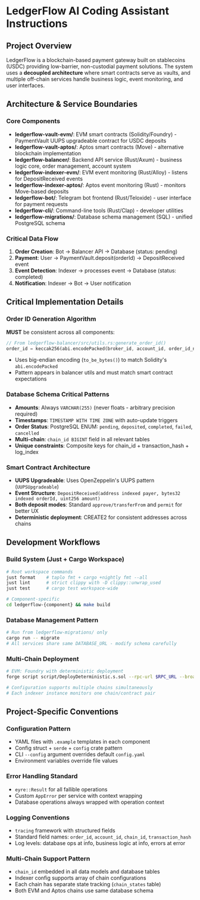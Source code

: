 # LedgerFlow AI Coding Assistant Instructions

## Project Overview

LedgerFlow is a blockchain-based payment gateway built on stablecoins (USDC) providing low-barrier, non-custodial payment solutions. The system uses a **decoupled architecture** where smart contracts serve as vaults, and multiple off-chain services handle business logic, event monitoring, and user interfaces.

## Architecture & Service Boundaries

### Core Components
- **ledgerflow-vault-evm/**: EVM smart contracts (Solidity/Foundry) - PaymentVault UUPS upgradeable contract for USDC deposits
- **ledgerflow-vault-aptos/**: Aptos smart contracts (Move) - alternative blockchain implementation
- **ledgerflow-balancer/**: Backend API service (Rust/Axum) - business logic core, order management, account system
- **ledgerflow-indexer-evm/**: EVM event monitoring (Rust/Alloy) - listens for DepositReceived events
- **ledgerflow-indexer-aptos/**: Aptos event monitoring (Rust) - monitors Move-based deposits
- **ledgerflow-bot/**: Telegram bot frontend (Rust/Teloxide) - user interface for payment requests
- **ledgerflow-cli/**: Command-line tools (Rust/Clap) - developer utilities
- **ledgerflow-migrations/**: Database schema management (SQL) - unified PostgreSQL schema

### Critical Data Flow
1. **Order Creation**: Bot → Balancer API → Database (status: pending)
2. **Payment**: User → PaymentVault.deposit(orderId) → DepositReceived event
3. **Event Detection**: Indexer → processes event → Database (status: completed) 
4. **Notification**: Indexer → Bot → User notification

## Critical Implementation Details

### Order ID Generation Algorithm
**MUST** be consistent across all components:
```rust
// From ledgerflow-balancer/src/utils.rs:generate_order_id()
order_id = keccak256(abi.encodePacked(broker_id, account_id, order_id_num))
```
- Uses big-endian encoding (`to_be_bytes()`) to match Solidity's `abi.encodePacked`
- Pattern appears in balancer utils and must match smart contract expectations

### Database Schema Critical Patterns
- **Amounts**: Always `VARCHAR(255)` (never floats - arbitrary precision required)
- **Timestamps**: `TIMESTAMP WITH TIME ZONE` with auto-update triggers
- **Order Status**: PostgreSQL ENUM: `pending`, `deposited`, `completed`, `failed`, `cancelled`
- **Multi-chain**: `chain_id BIGINT` field in all relevant tables
- **Unique constraints**: Composite keys for chain_id + transaction_hash + log_index

### Smart Contract Architecture
- **UUPS Upgradeable**: Uses OpenZeppelin's UUPS pattern (`UUPSUpgradeable`)
- **Event Structure**: `DepositReceived(address indexed payer, bytes32 indexed orderId, uint256 amount)`
- **Both deposit modes**: Standard `approve/transferFrom` and `permit` for better UX
- **Deterministic deployment**: CREATE2 for consistent addresses across chains

## Development Workflows

### Build System (Just + Cargo Workspace)
```bash
# Root workspace commands
just format    # taplo fmt + cargo +nightly fmt --all
just lint      # strict clippy with -D clippy::unwrap_used
just test      # cargo test workspace-wide

# Component-specific
cd ledgerflow-{component} && make build
```

### Database Management Pattern
```bash
# Run from ledgerflow-migrations/ only
cargo run -- migrate
# All services share same DATABASE_URL - modify schema carefully
```

### Multi-Chain Deployment
```bash
# EVM: Foundry with deterministic deployment
forge script script/DeployDeterministic.s.sol --rpc-url $RPC_URL --broadcast

# Configuration supports multiple chains simultaneously
# Each indexer instance monitors one chain/contract pair
```

## Project-Specific Conventions

### Configuration Pattern
- YAML files with `.example` templates in each component
- Config struct + `serde` + `config` crate pattern
- CLI `--config` argument overrides default `config.yaml`
- Environment variables override file values

### Error Handling Standard
- `eyre::Result` for all fallible operations
- Custom `AppError` per service with context wrapping
- Database operations always wrapped with operation context

### Logging Conventions
- `tracing` framework with structured fields
- Standard field names: `order_id`, `account_id`, `chain_id`, `transaction_hash`
- Log levels: database ops at info, business logic at info, errors at error

### Multi-Chain Support Pattern
- `chain_id` embedded in all data models and database tables
- Indexer config supports array of chain configurations
- Each chain has separate state tracking (`chain_states` table)
- Both EVM and Aptos chains use same database schema
